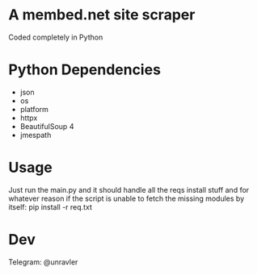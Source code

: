 # A membed.net site scraper
Coded completely in Python
# Python Dependencies
* json
* os
* platform
* httpx
* BeautifulSoup 4
* jmespath

# Usage
Just run the main.py and it should handle all the reqs install stuff and for whatever reason if the script is unable to fetch the missing modules by itself:
pip install -r req.txt

# Dev
Telegram: @unravler

